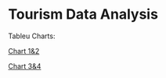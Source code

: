 # Tourism Data Analysis

Tableu Charts: 

[Chart 1&2](https://public.tableau.com/app/profile/sri.nandan/viz/Assignment2_Dashboard1_17421679057080/Dashboard1)

[Chart 3&4](https://public.tableau.com/app/profile/sri.nandan/viz/Assignment2_Dashboard2_17421680388560/Dashboard2)
